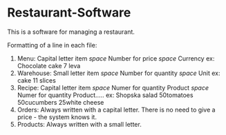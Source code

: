 # Restaurant-Software
This is a software for managing a restaurant. 

Formatting of a line in each file:
1. Menu:
   Capital letter item *space* Number for price *space* Currency
   ex: Chocolate cake 7 leva
2. Warehouse:
   Small letter item *space* Number for quantity *space* Unit
   ex: cake 11 slices
3. Recipe:
   Capital letter item *space* Numer for quantity Product *space* Numer for quantity Product.....
   ex: Shopska salad 50tomatoes 50cucumbers 25white cheese
4. Orders:
   Always written with a capital letter. There is no need to give a price - the system knows it.
5. Products:
   Always written with a small letter.
